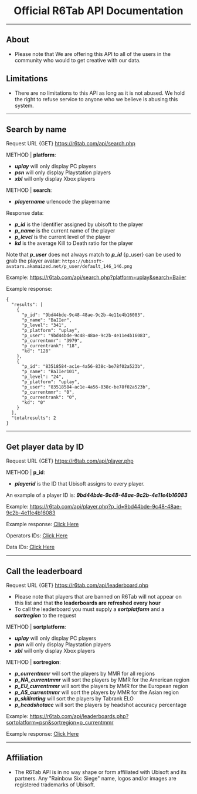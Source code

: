 <p align="center">
  <h1 align="center">Official R6Tab API Documentation</h3>
</p>

<hr>

## About
- Please note that We are offering this API to all of the users in the community who would to get creative with our data.

## Limitations
- There are no limitations to this API as long as it is not abused. We hold the right to refuse service to anyone who we believe is abusing this system.

<hr>

## Search by name

Request URL {GET} https://r6tab.com/api/search.php

METHOD | **platform**:

- <i>**uplay**</i> will only display PC players<br>
- <i>**psn**</i> will only display Playstation players<br>
- <i>**xbl**</i> will only display Xbox players<br>

METHOD | **search**:

- <i>**playername**</i> urlencode the playername<br>

Response data:

- <i>**p_id**</i> is the Identifier assigned by ubisoft to the player<br>
- <i>**p_name**</i> is the current name of the player<br>
- <i>**p_level**</i> is the current level of the player<br>
- <i>**kd**</i> is the average Kill to Death ratio for the player<br>

Note that <i>**p_user**</i> does not always match to <i>**p_id**</i> {p_user} can be used to grab the player avatar: `https://ubisoft-avatars.akamaized.net/p_user/default_146_146.png`

Example: https://r6tab.com/api/search.php?platform=uplay&search=Baiier

Example response:
```
{
  "results": [
    {
      "p_id": "9bd44bde-9c48-48ae-9c2b-4e11e4b16083",
      "p_name": "BaIIer",
      "p_level": "341",
      "p_platform": "uplay",
      "p_user": "9bd44bde-9c48-48ae-9c2b-4e11e4b16083",
      "p_currentmmr": "3979",
      "p_currentrank": "18",
      "kd": "128"
    },
    {
      "p_id": "83518584-ac1e-4a56-838c-be78f02a523b",
      "p_name": "BaIIer101",
      "p_level": "24",
      "p_platform": "uplay",
      "p_user": "83518584-ac1e-4a56-838c-be78f02a523b",
      "p_currentmmr": "0",
      "p_currentrank": "0",
      "kd": "0"
    }
  ],
  "totalresults": 2
}
```
<hr>

## Get player data by ID

Request URL {GET} https://r6tab.com/api/player.php

METHOD | **p_id**:

- <i>**playerid**</i> is the ID that Ubisoft assigns to every player.<br>

An example of a player ID is: <i>**9bd44bde-9c48-48ae-9c2b-4e11e4b16083**</i>

Example: https://r6tab.com/api/player.php?p_id=9bd44bde-9c48-48ae-9c2b-4e11e4b16083

Example response: <u>[Click Here](https://github.com/Tabwire/R6Tab-API/blob/master/responses/playerdatabyid.json)</u>

Operators IDs: <u>[Click Here](https://github.com/Tabwire/R6Tab-API/blob/master/Operators.md)</u>

Data IDs: <u>[Click Here](https://github.com/Tabwire/R6Tab-API/blob/master/Data.md)</u>

<hr>

## Call the leaderboard

Request URL {GET} https://r6tab.com/api/leaderboard.php<br>
- Please note that players that are banned on R6Tab will not appear on this list and that **the leaderboards are refreshed every hour**<br>
- To call the leaderboard you must supply a <i>**sortplatform**</i> and a <i>**sortregion**</i> to the request<br>

METHOD | **sortplatform**:

- <i>**uplay**</i> will only display PC players<br>
- <i>**psn**</i> will only display Playstation players<br>
- <i>**xbl**</i> will only display Xbox players<br>

METHOD | **sortregion**:

- <i>**p_currentmmr**</i> will sort the players by MMR for all regions<br>
- <i>**p_NA_currentmmr**</i> will sort the players by MMR for the American region<br>
- <i>**p_EU_currentmmr**</i> will sort the players by MMR for the European region<br>
- <i>**p_AS_currentmmr**</i> will sort the players by MMR for the Asian region<br>
- <i>**p_skillrating**</i> will sort the players by Tabrank ELO<br>
- <i>**p_headshotacc**</i> will sort the players by headshot accuracy percentage<br>

Example: https://r6tab.com/api/leaderboards.php?sortplatform=psn&sortregion=p_currentmmr

Example response: <u>[Click Here](https://github.com/Tabwire/R6Tab-API/blob/master/responses/leaderboardresponse.json)</u>

<hr>

## Affiliation
- The R6Tab API is in no way shape or form affiliated with Ubisoft and its partners. Any "Rainbow Six: Siege" name, logos and/or images are registered trademarks of Ubisoft.
